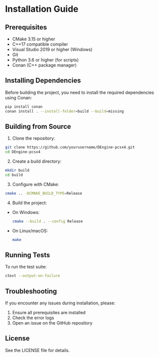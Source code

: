 # Installation Guide

## Prerequisites

- CMake 3.15 or higher
- C++17 compatible compiler
- Visual Studio 2019 or higher (Windows)
- Git
- Python 3.6 or higher (for scripts)
- Conan (C++ package manager)

## Installing Dependencies

Before building the project, you need to install the required dependencies using Conan:

```bash
pip install conan
conan install . --install-folder=build --build=missing
```

## Building from Source

1. Clone the repository:
```bash
git clone https://github.com/yourusername/DEngine-pcsx4.git
cd DEngine-pcsx4
```

2. Create a build directory:
```bash
mkdir build
cd build
```

3. Configure with CMake:
```bash
cmake .. -DCMAKE_BUILD_TYPE=Release
```

4. Build the project:
- On Windows:
  ```bash
  cmake --build . --config Release
  ```
- On Linux/macOS:
  ```bash
  make
  ```

## Running Tests

To run the test suite:
```bash
ctest --output-on-failure
```

## Troubleshooting

If you encounter any issues during installation, please:
1. Ensure all prerequisites are installed
2. Check the error logs
3. Open an issue on the GitHub repository

## License

See the LICENSE file for details.
